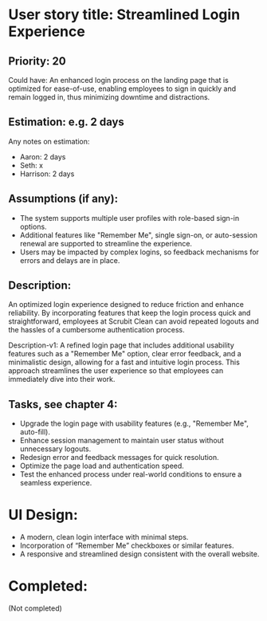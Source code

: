 # User story title: Streamlined Login Experience

## Priority: 20
Could have:
An enhanced login process on the landing page that is optimized for ease-of-use, enabling employees to sign in quickly and remain logged in, thus minimizing downtime and distractions.

## Estimation: e.g. 2 days
Any notes on estimation:
* Aaron: 2 days
* Seth: x
* Harrison: 2 days

## Assumptions (if any):
- The system supports multiple user profiles with role-based sign-in options.
- Additional features like "Remember Me", single sign-on, or auto-session renewal are supported to streamline the experience.
- Users may be impacted by complex logins, so feedback mechanisms for errors and delays are in place.

## Description:
An optimized login experience designed to reduce friction and enhance reliability. By incorporating features that keep the login process quick and straightforward, employees at Scrubit Clean can avoid repeated logouts and the hassles of a cumbersome authentication process.

Description-v1:
A refined login page that includes additional usability features such as a "Remember Me" option, clear error feedback, and a minimalistic design, allowing for a fast and intuitive login process. This approach streamlines the user experience so that employees can immediately dive into their work.

## Tasks, see chapter 4:
- Upgrade the login page with usability features (e.g., "Remember Me", auto-fill).
- Enhance session management to maintain user status without unnecessary logouts.
- Redesign error and feedback messages for quick resolution.
- Optimize the page load and authentication speed.
- Test the enhanced process under real-world conditions to ensure a seamless experience.

# UI Design:
- A modern, clean login interface with minimal steps.
- Incorporation of “Remember Me” checkboxes or similar features.
- A responsive and streamlined design consistent with the overall website.

# Completed:
(Not completed)
